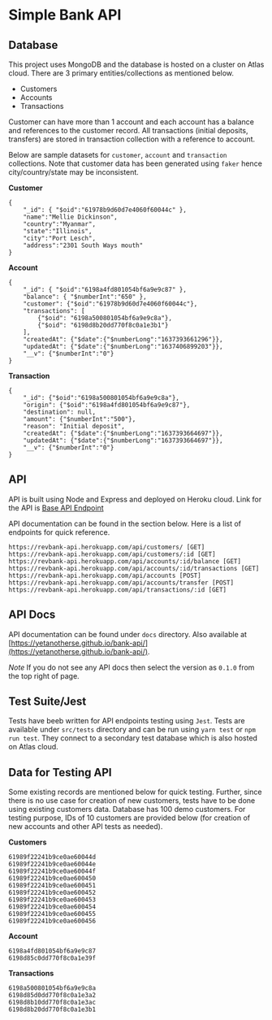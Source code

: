 # Simple Bank API

## Database
This project uses MongoDB and the database is hosted on a cluster on Atlas cloud. There are 3 primary entities/collections as mentioned below.

* Customers
* Accounts
* Transactions

Customer can have more than 1 account and each account has a balance and references to the customer record. All transactions (initial deposits, transfers) are stored in transaction collection with a reference to account.

Below are sample datasets for `customer`, `account` and `transaction` collections. Note that customer data has been generated using `faker` hence city/country/state may be inconsistent.

**Customer**
```
{
    "_id": { "$oid":"61978b9d60d7e4060f60044c" },
    "name":"Mellie Dickinson",
    "country":"Myanmar",
    "state":"Illinois",
    "city":"Port Lesch",
    "address":"2301 South Ways mouth"
}
```

**Account**
```
{
    "_id": { "$oid":"6198a4fd801054bf6a9e9c87" },
    "balance": { "$numberInt":"650" },
    "customer": {"$oid":"61978b9d60d7e4060f60044c"},
    "transactions": [
        {"$oid": "6198a500801054bf6a9e9c8a"},
        {"$oid": "6198d8b20dd770f8c0a1e3b1"}
    ],
    "createdAt": {"$date":{"$numberLong":"1637393661296"}},
    "updatedAt": {"$date":{"$numberLong":"1637406899203"}},
    "__v": {"$numberInt":"0"}
}
```

**Transaction**
```
{
    "_id": {"$oid":"6198a500801054bf6a9e9c8a"},
    "origin": {"$oid":"6198a4fd801054bf6a9e9c87"},
    "destination": null,
    "amount": {"$numberInt":"500"},
    "reason": "Initial deposit",
    "createdAt": {"$date":{"$numberLong":"1637393664697"}},
    "updatedAt": {"$date":{"$numberLong":"1637393664697"}},
    "__v": {"$numberInt":"0"}
}
```

## API
API is built using Node and Express and deployed on Heroku cloud. Link for the API is [Base API Endpoint](https://revbank-api.herokuapp.com/api/)

API documentation can be found in the section below. Here is a list of endpoints for quick reference.

```
https://revbank-api.herokuapp.com/api/customers/ [GET]
https://revbank-api.herokuapp.com/api/customers/:id [GET]
https://revbank-api.herokuapp.com/api/accounts/:id/balance [GET]
https://revbank-api.herokuapp.com/api/accounts/:id/transactions [GET]
https://revbank-api.herokuapp.com/api/accounts [POST]
https://revbank-api.herokuapp.com/api/accounts/transfer [POST]
https://revbank-api.herokuapp.com/api/transactions/:id [GET]
```

## API Docs
API documentation can be found under `docs` directory. Also available at [https://yetanotherse.github.io/bank-api/](https://yetanotherse.github.io/bank-api/).

*Note* If you do not see any API docs then select the version as `0.1.0` from the top right of page.

## Test Suite/Jest
Tests have beeb written for API endpoints testing using `Jest`. Tests are available under `src/tests` directory and can be run using `yarn test` or `npm run test`. They connect to a secondary test database which is also hosted on Atlas cloud.

## Data for Testing API
Some existing records are mentioned below for quick testing. Further, since there is no use case for creation of new customers, tests have to be done using existing customers data. Database has 100 demo customers. For testing purpose, IDs of 10 customers are provided below (for creation of new accounts and other API tests as needed).

**Customers**
```
61989f22241b9ce0ae60044d
61989f22241b9ce0ae60044e
61989f22241b9ce0ae60044f
61989f22241b9ce0ae600450
61989f22241b9ce0ae600451
61989f22241b9ce0ae600452
61989f22241b9ce0ae600453
61989f22241b9ce0ae600454
61989f22241b9ce0ae600455
61989f22241b9ce0ae600456
```

**Account**
```
6198a4fd801054bf6a9e9c87
6198d85c0dd770f8c0a1e39f
```

**Transactions**
```
6198a500801054bf6a9e9c8a
6198d85d0dd770f8c0a1e3a2
6198d8b10dd770f8c0a1e3ac
6198d8b20dd770f8c0a1e3b1
```

